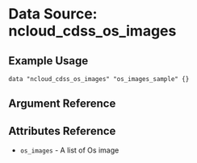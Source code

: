 # Data Source: ncloud_cdss_os_images

## Example Usage

```hcl
data "ncloud_cdss_os_images" "os_images_sample" {}
```

## Argument Reference

## Attributes Reference

* `os_images` - A list of Os image

